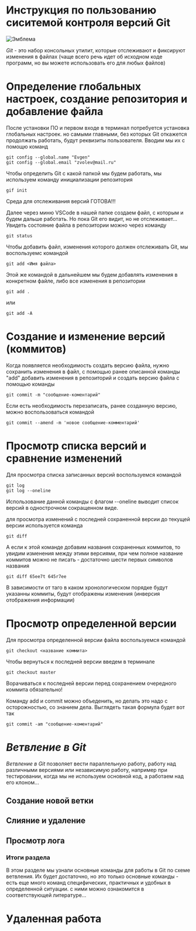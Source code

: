 # **Инструкция по пользованию сиситемой контроля версий Git**

![Эмблема](git.png)

*Git* - это набор консольных утилит, которые отслеживают и фиксируют изменения в файлах (чаще всего речь идет об исходном коде программ, но вы можете использовать его для любых файлов)

# Определение глобальных настроек, создание репозитория и добавление файла

После установки ПО и первом входе в терминал потребуется установка глобальных настроек. но самыми главными, без которых Git откажется продолжать работать, будут реквизиты пользователя. Вводим мы их с помощю команд

    git config --global.name "Evgen"
    git config --global.email "zvolev@mail.ru"

Чтобы определить Git с какой папкой мы будем работать, мы используем команду инициализации репозитория

    gif init

Среда для отслеживания версий ГОТОВА!!!

Далее через миню VSCode в нашей папке создаем файл, с которым и будем дальше работать. Но пока Git его видит, но не отслеживает... Увидеть состояние файла в репозитории можно через команду

    git status

Чтобы добавить файл, изменения которого должен отслеживать Git, мы воспользуемс командой

    git add <Имя файла>
    
Этой же командой в дальнейшем мы будем добавлять изменения в конкретном файле, либо все изменения в репозитории

    git add . 

или
 
    git add -A

# Создание и изменение версий (коммитов)

Когда появляется необходимость создать версию файла, нужно сохранить изменения в файл, с помощью ранее описанной команды "add" добавить изменения в репозиторий и создать версию файла с помощью команды

    git commit -m "сообщение-коментарий"

Если есть необходимость перезаписать, ранее созданную версию, можно воспользоваться командой

    git commit --amend -m 'новое сообщение-комментарий'

# Просмотр списка версий и сравнение изменений

Для просмотра списка записанных версий воспользуемся командой

    git log
    git log --oneline

Использование данной команды с флагом --oneline выводит список версий в однострочном сокращенном виде.

для просмотра изменений с последней сохраненной версии до текущей версии используется команда 

    git diff

А если к этой команде добавим названия сохраненных коммитов, то увидим изменения между этими версиями, при чем полное название коммитов можно не писать - достаточно шести первых символов названия

    git diff 65ee7t 645r7ee

В зависимости от таго в каком хронологическом порядке будут указанны коммиты, будут отображены изменения (инверсия отображения информации)

# Просмотр определенной версии

Для просмотра определенной версии файла воспользуемся командой 

    git checkout <название коммита>

Чтобы вернуться к последней версии введем в терминале 

    git checkout master

Ворачиваться к последней версии перед сохранением очередного коммита обязательно!

Команду add и commit можно объеденить, но делать это надо с осторожностью, со знанием дела. Выглядеть такая формула будет вот так

    git commit -am "сообщение-коментарий"


# _**Ветвление в Git**_

*Ветвление в Git* позволяет вести параллельную работу, работу над различными версиями или независимую работу, например при тестировании, когда мы не используем основной код, а работаем над его клоном...

## Создание новой ветки

## Слияние и удаление

## Просмотр лога

### Итоги раздела

В этом разделе мы узнали основные команды для работы в Git по схеме ветвления. Их будет достаточно, но это только основные команды - есть еще много команд специфических, практичных и удобных в определенной ситуации. с ними можно ознакомится в соответствующей литературе...

# Удаленная работа
